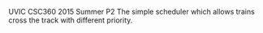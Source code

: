 UVIC CSC360 2015 Summer P2
The simple scheduler which allows trains cross the track with different priority. 

